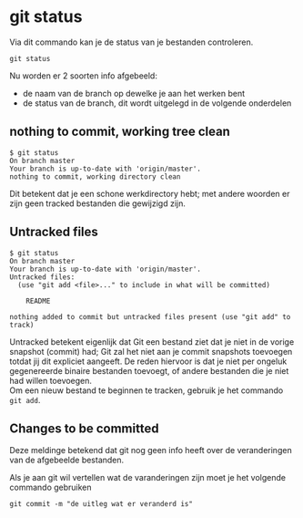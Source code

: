 # git status

Via dit commando kan je de status van je bestanden controleren.

```
git status
```  
Nu worden er 2 soorten info afgebeeld:  
* de naam van de branch op dewelke je aan het werken bent
* de status van de branch, dit wordt uitgelegd in de volgende onderdelen

## nothing to commit, working tree clean
```
$ git status
On branch master
Your branch is up-to-date with 'origin/master'.
nothing to commit, working directory clean
```

Dit betekent dat je een schone werkdirectory hebt; met andere woorden er zijn geen tracked bestanden die gewijzigd zijn.


## Untracked files
```
$ git status
On branch master
Your branch is up-to-date with 'origin/master'.
Untracked files:
  (use "git add <file>..." to include in what will be committed)

    README

nothing added to commit but untracked files present (use "git add" to track)
```
Untracked betekent eigenlijk dat Git een bestand ziet dat je niet in de vorige snapshot (commit) had; Git zal het niet aan je commit snapshots toevoegen totdat jij dit expliciet aangeeft. De reden hiervoor is dat je niet per ongeluk gegenereerde binaire bestanden toevoegt, of andere bestanden die je niet had willen toevoegen.  
Om een nieuw bestand te beginnen te tracken, gebruik je het commando `git add`.


## Changes to be committed
Deze meldinge betekend dat git nog geen info heeft over de veranderingen van de afgebeelde bestanden.

Als je aan git wil vertellen wat de varanderingen zijn moet je het volgende commando gebruiken

```
git commit -m "de uitleg wat er veranderd is"
```



